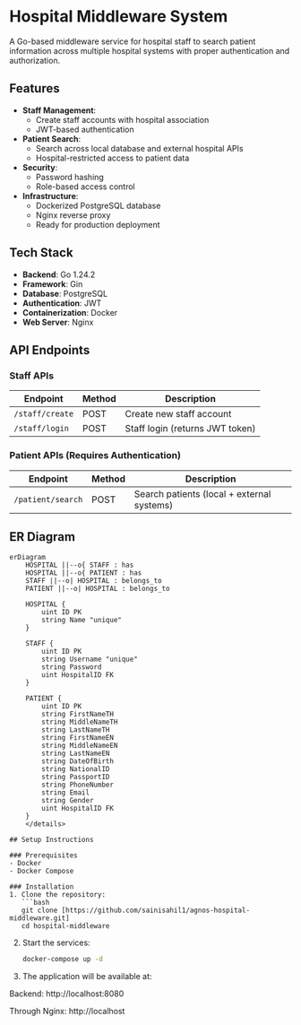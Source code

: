 # Hospital Middleware System

A Go-based middleware service for hospital staff to search patient information across multiple hospital systems with proper authentication and authorization.

## Features

- **Staff Management**:
  - Create staff accounts with hospital association
  - JWT-based authentication
- **Patient Search**:
  - Search across local database and external hospital APIs
  - Hospital-restricted access to patient data
- **Security**:
  - Password hashing
  - Role-based access control
- **Infrastructure**:
  - Dockerized PostgreSQL database
  - Nginx reverse proxy
  - Ready for production deployment

## Tech Stack

- **Backend**: Go 1.24.2
- **Framework**: Gin
- **Database**: PostgreSQL
- **Authentication**: JWT
- **Containerization**: Docker
- **Web Server**: Nginx

## API Endpoints

### Staff APIs
| Endpoint | Method | Description |
|----------|--------|-------------|
| `/staff/create` | POST | Create new staff account |
| `/staff/login` | POST | Staff login (returns JWT token) |

### Patient APIs (Requires Authentication)
| Endpoint | Method | Description |
|----------|--------|-------------|
| `/patient/search` | POST | Search patients (local + external systems) |


## ER Diagram

```mermaid
erDiagram
    HOSPITAL ||--o{ STAFF : has
    HOSPITAL ||--o{ PATIENT : has
    STAFF ||--o| HOSPITAL : belongs_to
    PATIENT ||--o| HOSPITAL : belongs_to

    HOSPITAL {
        uint ID PK
        string Name "unique"
    }

    STAFF {
        uint ID PK
        string Username "unique"
        string Password
        uint HospitalID FK
    }

    PATIENT {
        uint ID PK
        string FirstNameTH
        string MiddleNameTH
        string LastNameTH
        string FirstNameEN
        string MiddleNameEN
        string LastNameEN
        string DateOfBirth
        string NationalID
        string PassportID
        string PhoneNumber
        string Email
        string Gender
        uint HospitalID FK
    }
    </details>

## Setup Instructions

### Prerequisites
- Docker
- Docker Compose

### Installation
1. Clone the repository:
   ```bash
   git clone [https://github.com/sainisahil1/agnos-hospital-middleware.git]
   cd hospital-middleware
   ```

2. Start the services:
    ```bash
    docker-compose up -d
    ```

3. The application will be available at:

Backend: http://localhost:8080

Through Nginx: http://localhost